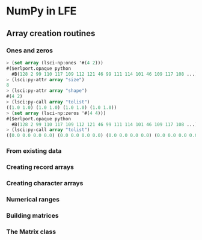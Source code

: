 # NumPy in LFE

## Array creation routines

### Ones and zeros

```cl
> (set array (lsci-np:ones '#(4 2)))
#($erlport.opaque python
  #B(128 2 99 110 117 109 112 121 46 99 111 114 101 46 109 117 108 ...))
> (lsci:py-attr array "size")
8
> (lsci:py-attr array "shape")
#(4 2)
> (lsci:py-call array "tolist")
((1.0 1.0) (1.0 1.0) (1.0 1.0) (1.0 1.0))
> (set array (lsci-np:zeros '#(4 4)))
#($erlport.opaque python
  #B(128 2 99 110 117 109 112 121 46 99 111 114 101 46 109 117 108 ...))
> (lsci:py-call array "tolist")
((0.0 0.0 0.0 0.0) (0.0 0.0 0.0 0.0) (0.0 0.0 0.0 0.0) (0.0 0.0 0.0 0.0))
```


### From existing data

### Creating record arrays

### Creating character arrays

### Numerical ranges

### Building matrices

### The Matrix class
